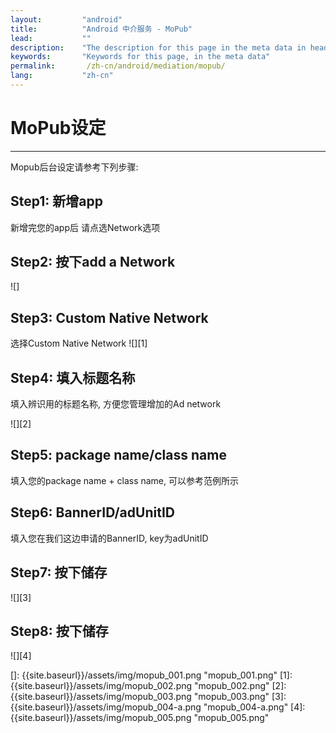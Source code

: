 ```yaml
---
layout:         "android"
title:          "Android 中介服务 - MoPub"
lead:           ""
description:    "The description for this page in the meta data in header."
keywords:       "Keywords for this page, in the meta data"
permalink:       /zh-cn/android/mediation/mopub/
lang:           "zh-cn"
---
```

# MoPub设定
---
Mopub后台设定请参考下列步骤:

## Step1: 新增app
新增完您的app后 请点选Network选项

## Step2: 按下add a Network

![]

## Step3: Custom Native Network
选择Custom Native Network
![][1]

## Step4: 填入标题名称
填入辨识用的标题名称, 方便您管理增加的Ad network

![][2]

## Step5: package name/class name
填入您的package name + class name, 可以参考范例所示

## Step6: BannerID/adUnitID
填入您在我们这边申请的BannerID, key为adUnitID

## Step7: 按下储存

![][3]

## Step8: 按下储存

![][4]

  []: {{site.baseurl}}/assets/img/mopub_001.png "mopub_001.png"
  [1]: {{site.baseurl}}/assets/img/mopub_002.png "mopub_002.png"
  [2]: {{site.baseurl}}/assets/img/mopub_003.png "mopub_003.png"
  [3]: {{site.baseurl}}/assets/img/mopub_004-a.png "mopub_004-a.png"
  [4]: {{site.baseurl}}/assets/img/mopub_005.png "mopub_005.png"
